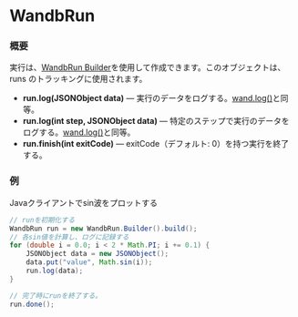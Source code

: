 # WandbRun

### 概要

実行は、[WandbRun Builder](wandbrun-builder.md)を使用して作成できます。このオブジェクトは、runs のトラッキングに使用されます。

* **run.log(JSONObject data)** — 実行のデータをログする。[wand.log()](../../guides/track/log/intro.md)と同等。
* **run.log(int step, JSONObject data)** — 特定のステップで実行のデータをログする。[wand.log()](../../guides/track/log/intro.md)と同等。
* **run.finish(int exitCode)** — exitCode（デフォルト: 0）を持つ実行を終了する。
### 例

Javaクライアントでsin波をプロットする

```java
// runを初期化する
WandbRun run = new WandbRun.Builder().build();
// 各sin値を計算し、ログに記録する
for (double i = 0.0; i < 2 * Math.PI; i += 0.1) {
    JSONObject data = new JSONObject();
    data.put("value", Math.sin(i));
    run.log(data);
}

// 完了時にrunを終了する。
run.done();
```